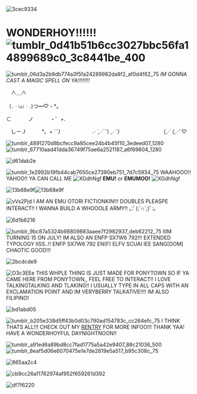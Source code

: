 ![3cec9334](https://github.com/user-attachments/assets/6798aa31-ff2a-4faf-9fbb-8502888552d1)
# WONDERHOY!!!!!!![tumblr_0d41b51b6cc3027bbc56fa14899689c0_3c8441be_400](https://github.com/user-attachments/assets/189f7585-c1fe-463f-8a26-4c532852c23f) 

![tumblr_06d3a2b9db774a3f5fa24289982da8f2_af0d4f62_75](https://github.com/user-attachments/assets/20ffe4c1-bff2-4429-b1ac-2db9cb206535)
*IM GONNA CAST A MAGIC SPELL ON YA!!!!!!!!*

ㅤ∧＿∧

（𓂂︲⩊︲𓂂)つ━♡・*。

⊂　　 　ノ 　　　・゜+. 

ㅤしーＪ　　　°。+ *´¨)
　　　　　　.· ´¸.·*´¨) ¸.·*¨)
　　　　　　　　
         (¸.·´ (¸.·'* ♡

![tumblr_4891270d8bcfecc9a85cee24b4b45f10_3edeed07_1280](https://github.com/user-attachments/assets/6a481d1a-c807-4e44-b6cc-bafcee6fc66b)
![tumblr_67710aad41dda36749f75ae6a2521187_a6f69804_1280](https://github.com/user-attachments/assets/bdcefab7-8f6e-454e-aa0e-51aee8396064)


![d61dab2e](https://github.com/user-attachments/assets/e0977d76-678f-4e64-96d6-b52b7684616f)


![tumblr_1e2992b19fb44cab7650ce27390eb751_7d7c5934_75](https://github.com/user-attachments/assets/2137b63a-23a6-45aa-9ed6-f843c099bd9e)
 WAAHOOO!! YAHOO!! YA CAN CALL ME ![XGdhNgf](https://github.com/user-attachments/assets/58cce935-ff07-47e4-a2fe-75f79e909208)
 **EMU!** or **EMUMOO!** ![XGdhNgf](https://github.com/user-attachments/assets/73a6281d-95b1-4e50-9864-6999ae546924)



![13b68e9f](https://github.com/user-attachments/assets/0da65d2c-bc7b-41bd-b039-0f030758c3e5)![13b68e9f](https://github.com/user-attachments/assets/4fc31f1f-3fbd-4655-afe5-648894b98984)



![vVs2Pjd](https://github.com/user-attachments/assets/295e11a2-474e-4e0e-929b-7ffaabdb7143) I AM AN EMU OTORI FICTIONKIN!!! DOUBLES PLEASPE INTERACT!! I WANNA BUILD A WHOOOLE ARMY!! ｡⁠:ﾟ⁠(⁠;⁠´⁠∩⁠`⁠;⁠)ﾟ⁠:⁠｡

![6d1b6216](https://github.com/user-attachments/assets/a920184d-8344-4b1d-918d-29ab19638cd8)

![tumblr_9bc87a5324b98809883aaee7f2982937_deb62212_75](https://github.com/user-attachments/assets/24c6ee6e-848c-4c00-942a-5cb2cf56ca34) IIIM TURNING 15 ON JULY! IM ALSO AN ENFP SX7W6 792!!! EXTENDED TYPOLOGY IISS..!! ENFP SX7W6 792 EN(F) ELFV SCUAI IEE SANG[DOM] CHAOTIC GOOD!!!

![2bcdcde9](https://github.com/user-attachments/assets/03810c32-a3e5-4b8f-b3e6-44e72c93933d)

![O3c3EEe](https://github.com/user-attachments/assets/2890bd59-eaa5-4e27-891d-6f4ff14cf95a) THIS WHPLE THING IS JUST MADE FOR PONYTOWN SO IF YA CAME HERE FROM PONYTOWN,, FEEL FREE TO INTERACT!! I LOVE TALKINGTALKING AND TLAKING!! I USUALLY TYPE IN ALL CAPS WITH AN EXCLAMATION POINT AND IM VERYBERRY TALKATIVE!!!! IM ALSO FILIPINO!

![bd1abd05](https://github.com/user-attachments/assets/4bee6dfd-2019-48bd-a904-412df4f9ae90)

![tumblr_b205e338d5ff43b0d03c790ad154783c_cc264efc_75](https://github.com/user-attachments/assets/992e62b2-2fd7-46d9-8f30-d00281aa7408) I THINK THATS ALL!!! CHECK OUT MY [RENTRY](https://rentry.co/irreplaceablesmile) FOR MORE INFOO!!! THANK YAA! HAVE A WONDERHOYFUL DAYNIGHTNOON!!

![tumblr_a91ed6a89bd8cc7fad1775a5a42e9407_88c21036_500](https://github.com/user-attachments/assets/142b1945-e057-4ba6-88e4-4e828cf19ac0)![tumblr_8eaf5d06e6070475e1e7de2819e5a517_b95c308c_75](https://github.com/user-attachments/assets/561983b1-7822-4cdd-9d56-09fec20bc5da)


![865aa2c4](https://github.com/user-attachments/assets/579ea410-f256-4b76-a812-2aed06460986)


![cb9cc26a11762974af952f659261d392](https://github.com/user-attachments/assets/25b6b214-6489-49ee-9370-80212f53c781)

![df7f6220](https://github.com/user-attachments/assets/20f3bae5-0f76-4f93-b120-0cb07fc6e308)

